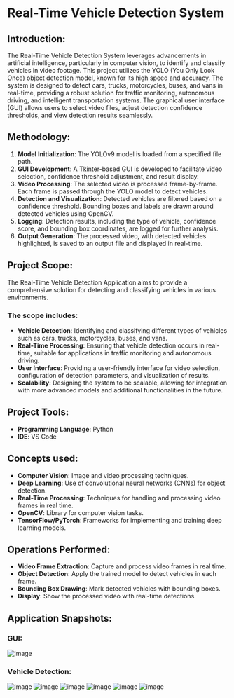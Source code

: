 # Real-Time Vehicle Detection System

## Introduction:
The Real-Time Vehicle Detection System leverages advancements in artificial intelligence, particularly in computer vision, to identify and classify vehicles in video footage. This project utilizes the YOLO (You Only Look Once) object detection model, known for its high speed and accuracy. The system is designed to detect cars, trucks, motorcycles, buses, and vans in real-time, providing a robust solution for traffic monitoring, autonomous driving, and intelligent transportation systems. The graphical user interface (GUI) allows users to select video files, adjust detection confidence thresholds, and view detection results seamlessly.

## Methodology:

1. **Model Initialization**: The YOLOv9 model is loaded from a specified file path.
2. **GUI Development**: A Tkinter-based GUI is developed to facilitate video selection, confidence threshold adjustment, and result display.
3. **Video Processing**: The selected video is processed frame-by-frame. Each frame is passed through the YOLO model to detect vehicles.
4. **Detection and Visualization**: Detected vehicles are filtered based on a confidence threshold. Bounding boxes and labels are drawn around detected vehicles using OpenCV.
5. **Logging**: Detection results, including the type of vehicle, confidence score, and bounding box coordinates, are logged for further analysis.
6. **Output Generation**: The processed video, with detected vehicles highlighted, is saved to an output file and displayed in real-time.

## Project Scope:
The Real-Time Vehicle Detection Application aims to provide a comprehensive solution for detecting and classifying vehicles in various environments.

### The scope includes:

- **Vehicle Detection**: Identifying and classifying different types of vehicles such as cars, trucks, motorcycles, buses, and vans.
- **Real-Time Processing**: Ensuring that vehicle detection occurs in real-time, suitable for applications in traffic monitoring and autonomous driving.
- **User Interface**: Providing a user-friendly interface for video selection, configuration of detection parameters, and visualization of results.
- **Scalability**: Designing the system to be scalable, allowing for integration with more advanced models and additional functionalities in the future.

## Project Tools:
- **Programming Language**: Python
- **IDE**: VS Code

## Concepts used:
- **Computer Vision**: Image and video processing techniques.
- **Deep Learning**: Use of convolutional neural networks (CNNs) for object detection.
- **Real-Time Processing**: Techniques for handling and processing video frames in real time.
- **OpenCV**: Library for computer vision tasks.
- **TensorFlow/PyTorch**: Frameworks for implementing and training deep learning models.

## Operations Performed:
- **Video Frame Extraction**: Capture and process video frames in real time.
- **Object Detection**: Apply the trained model to detect vehicles in each frame.
- **Bounding Box Drawing**: Mark detected vehicles with bounding boxes.
- **Display**: Show the processed video with real-time detections.

## Application Snapshots:
### GUI:

![image](https://github.com/user-attachments/assets/7553188d-6b40-424d-a953-22e6f5e641a3)

### Vehicle Detection:
![image](https://github.com/user-attachments/assets/6d5ca58d-bf01-4a52-9220-96d644871b1c)
![image](https://github.com/user-attachments/assets/3b509ce3-496c-46fa-bfac-3176bd114d69)
![image](https://github.com/user-attachments/assets/714b3b10-18c8-419b-b6d3-097a2eab6c57)
![image](https://github.com/user-attachments/assets/73eeb643-6d2a-47f4-9aed-126a98927f15)
![image](https://github.com/user-attachments/assets/d06e829a-1acb-42ff-9972-ba5c59abb580)
![image](https://github.com/user-attachments/assets/4a741725-62e7-4486-89b9-b588c849e011)






